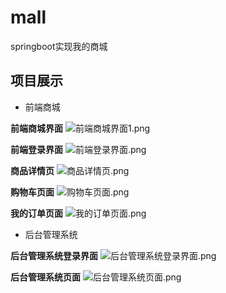 # mall
springboot实现我的商城

## 项目展示
* 前端商城

**前端商城界面**
![前端商城界面1.png](https://i.loli.net/2020/04/02/crkZ63zaswxAh4Q.png)

**前端登录界面**
![前端登录界面.png](https://i.loli.net/2020/04/02/FiLnYWD2fGKczwe.png)

**商品详情页**
![商品详情页.png](https://i.loli.net/2020/04/02/spBzhtXJEMfAPQk.png)

**购物车页面**
![购物车页面.png](https://i.loli.net/2020/04/02/QJbABsCkVeiX48G.png)

**我的订单页面**
![我的订单页面.png](https://i.loli.net/2020/04/02/euBlIyxfK6U7Zpk.png)

* 后台管理系统

**后台管理系统登录界面**
![后台管理系统登录界面.png](https://i.loli.net/2020/04/02/4cPq8NylViB7xYg.png)

**后台管理系统页面**
![后台管理系统页面.png](https://i.loli.net/2020/04/02/GSiJMXTN1WHKlDq.png)


